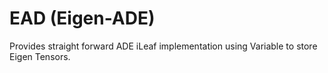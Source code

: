 # EAD (Eigen-ADE)

Provides straight forward ADE iLeaf implementation using Variable to store Eigen Tensors.
